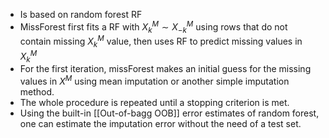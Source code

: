 - Is based on random forest RF
- MissForest first fits a RF with ${X}_k^M \sim X_{-k}^M$ using rows that do not contain missing $X_{k}^M$ value, then uses RF to predict missing values in $X_{k}^M$ 
- For the first iteration, missForest makes an initial guess for the missing values in $X^M$ using mean imputation or another simple imputation method.
- The whole procedure is repeated until a stopping criterion is met.
-  Using the built-in [[Out-of-bagg OOB]] error estimates of random forest, one can estimate the imputation error without the need of a test set. 